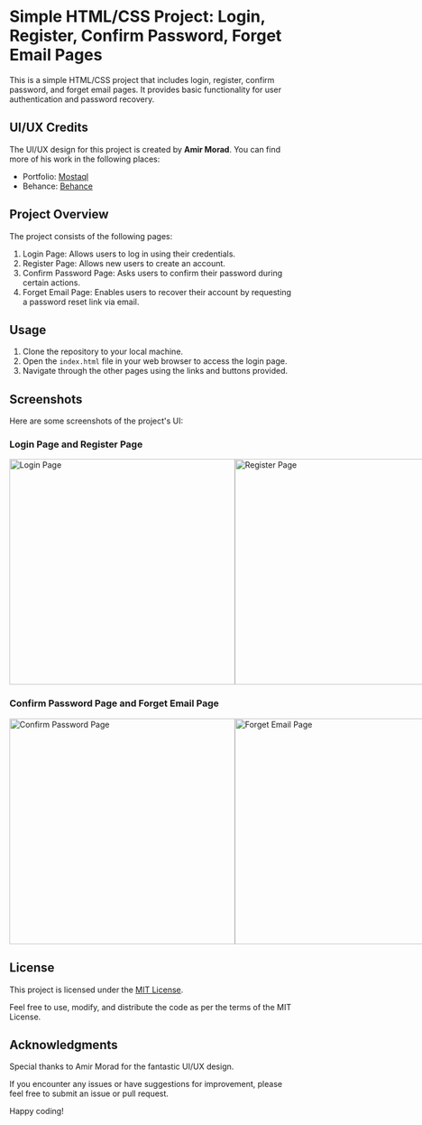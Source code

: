 # Simple HTML/CSS Project: Login, Register, Confirm Password, Forget Email Pages

This is a simple HTML/CSS project that includes login, register, confirm password, and forget email pages. It provides basic functionality for user authentication and password recovery.

## UI/UX Credits

The UI/UX design for this project is created by **Amir Morad**. You can find more of his work in the following places:

- Portfolio: [Mostaql](https://mostaql.com/u/Amir69/portfolio)
- Behance: [Behance](https://www.behance.net/AmirMoradMohammad)

## Project Overview

The project consists of the following pages:

1. Login Page: Allows users to log in using their credentials.
2. Register Page: Allows new users to create an account.
3. Confirm Password Page: Asks users to confirm their password during certain actions.
4. Forget Email Page: Enables users to recover their account by requesting a password reset link via email.

## Usage

1. Clone the repository to your local machine.
2. Open the `index.html` file in your web browser to access the login page.
3. Navigate through the other pages using the links and buttons provided.

## Screenshots

Here are some screenshots of the project's UI:

### Login Page and Register Page
<div style="display: flex; flex-direction: row;">
  <img src="https://github.com/hussein1574/login-form/assets/10996722/ddb019d1-d10b-43ee-9231-bbdf4c4c35e2" alt="Login Page" width="400" />
  <img src="https://github.com/hussein1574/login-form/assets/10996722/dd6459ac-64e7-4f22-9c5c-381deeb7c5a0" alt="Register Page" width="400" />
</div>

### Confirm Password Page and Forget Email Page
<div style="display: flex; flex-direction: row;">
  <img src="https://github.com/hussein1574/login-form/assets/10996722/80e56e6f-5e86-42ee-96c5-fc1e54094657" alt="Confirm Password Page" width="400" />
  <img src="https://github.com/hussein1574/login-form/assets/10996722/f156bcfa-dcad-4974-a86b-70527f003579" alt="Forget Email Page" width="400" />
</div>

## License

This project is licensed under the [MIT License](LICENSE).

Feel free to use, modify, and distribute the code as per the terms of the MIT License.

## Acknowledgments

Special thanks to Amir Morad for the fantastic UI/UX design.

If you encounter any issues or have suggestions for improvement, please feel free to submit an issue or pull request.

Happy coding!
